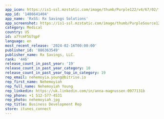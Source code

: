 ```yaml
---
app_icon: https://is1-ssl.mzstatic.com/image/thumb/Purple122/v4/67/02/f1/6702f189-e036-f036-9b8d-2ebc05735c1d/AppIcon-0-0-1x_U007emarketing-0-7-0-85-220.png/1024x1024bb.png
app_id: '1486641404'
app_name: 'RxSS: Rx Savings Solutions'
app_screenshot: https://is1-ssl.mzstatic.com/image/thumb/PurpleSource122/v4/4d/f0/3f/4df03fee-58b3-0adb-95bf-51a78f97ce37/ffa920f0-cfd3-42b1-a3cc-574bde45bafd_app_store_screenshot_1_U002c_6.5_inch.png/1284x2778bb.png
category: Medical
country: US
id: a7YcmF5U7qpF
language: en
most_recent_release: '2024-02-16T00:00:00'
publisher_id: '886363549'
publisher_name: Rx Savings, LLC.
rank: '446'
release_count_in_past_year: '19'
release_count_in_past_year_category: 10
release_count_in_past_year_top_in_category: 19
rep_email: nehemoyia.young@bitrise.io
rep_first_name: Nehemoyiah
rep_full_name: Nehemoyiah Young
rep_linkedin: https://uk.linkedin.com/in/anna-magnussen-0977131b
rep_phone: +1 512-577-4531
rep_photo: nehemoyiah.jpg
rep_title: Business Development Rep
store: itunes_connect
---
```

